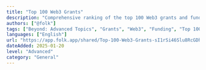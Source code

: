 ```yaml
---
title: "Top 100 Web3 Grants"
description: "Comprehensive ranking of the top 100 Web3 grants and funding opportunities for blockchain developers and entrepreneurs"
authors: ["@folk"]
tags: ["Beyond: Advanced Topics", "Grants", "Web3", "Funding", "Top 100", "Ranking"]
languages: ["English"]
url: "https://app.folk.app/shared/Top-100-Web3-Grants-sI1rSi46Slu8RcGDhEtE80OrsfFmiGsp"
dateAdded: 2025-01-20
level: "Advanced"
category: "General"
---
```

